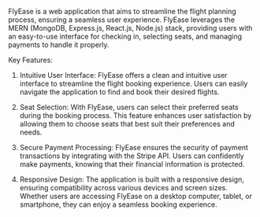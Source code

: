 FlyEase is a web application that aims to streamline the flight planning process, ensuring a seamless user experience. FlyEase leverages the MERN (MongoDB, Express.js, React.js, Node.js) stack, providing users with an easy-to-use interface for checking in, selecting seats, and managing payments to handle it properly.

Key Features:
1. Intuitive User Interface: FlyEase offers a clean and intuitive user interface to streamline the flight booking experience. Users can easily navigate the application to find and book their desired flights.

2. Seat Selection: With FlyEase, users can select their preferred seats during the booking process. This feature enhances user satisfaction by allowing them to choose seats that best suit their preferences and needs.

3. Secure Payment Processing: FlyEase ensures the security of payment transactions by integrating with the Stripe API. Users can confidently make payments, knowing that their financial information is protected.

4. Responsive Design: The application is built with a responsive design, ensuring compatibility across various devices and screen sizes. Whether users are accessing FlyEase on a desktop computer, tablet, or smartphone, they can enjoy a seamless booking experience.
